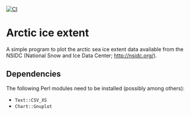 [![CI](https://github.com/paultcochrane/arctic_ice_extent/actions/workflows/testsuite.yml/badge.svg)](https://github.com/paultcochrane/arctic_ice_extent/actions/workflows/testsuite.yml)

# Arctic ice extent

A simple program to plot the arctic sea ice extent data available from the
NSIDC (National Snow and Ice Data Center; http://nsidc.org/).

## Dependencies

The following Perl modules need to be installed (possibly among others):

   - `Text::CSV_XS`
   - `Chart::Gnuplot`
